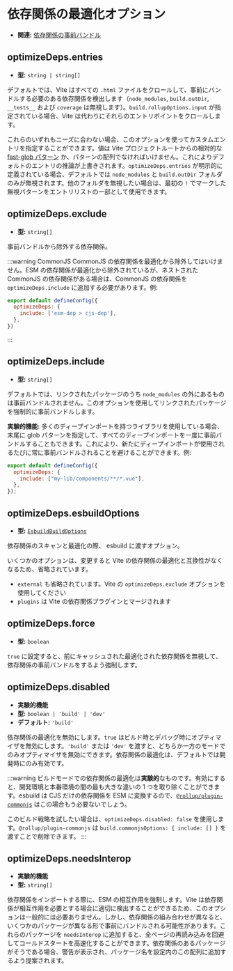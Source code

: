 # 依存関係の最適化オプション

- **関連:** [依存関係の事前バンドル](/guide/dep-pre-bundling)

## optimizeDeps.entries

- **型:** `string | string[]`

デフォルトでは、Vite はすべての `.html` ファイルをクロールして、事前にバンドルする必要のある依存関係を検出します（`node_modules`, `build.outDir`, `__tests__` および `coverage` は無視します）。`build.rollupOptions.input` が指定されている場合、Vite は代わりにそれらのエントリポイントをクロールします。

これらのいずれもニーズに合わない場合、このオプションを使ってカスタムエントリを指定することができます。値は Vite プロジェクトルートからの相対的な [fast-glob パターン](https://github.com/mrmlnc/fast-glob#basic-syntax) か、パターンの配列でなければいけません。これによりデフォルトのエントリの推論が上書きされます。`optimizeDeps.entries` が明示的に定義されている場合、デフォルトでは `node_modules` と `build.outDir` フォルダのみが無視されます。他のフォルダを無視したい場合は、最初の `!` でマークした無視パターンをエントリリストの一部として使用できます。

## optimizeDeps.exclude

- **型:** `string[]`

事前バンドルから除外する依存関係。

:::warning CommonJS
CommonJS の依存関係を最適化から除外してはいけません。ESM の依存関係が最適化から除外されているが、ネストされた CommonJS の依存関係がある場合は、CommonJS の依存関係を `optimizeDeps.include` に追加する必要があります。例:

```js
export default defineConfig({
  optimizeDeps: {
    include: ['esm-dep > cjs-dep'],
  },
})
```

:::

## optimizeDeps.include

- **型:** `string[]`

デフォルトでは、リンクされたパッケージのうち `node_modules` の外にあるものは事前バンドルされません。このオプションを使用してリンクされたパッケージを強制的に事前バンドルします。

**実験的機能:** 多くのディープインポートを持つライブラリを使用している場合、末尾に glob パターンを指定して、すべてのディープインポートを一度に事前バンドルすることもできます。これにより、新たにディープインポートが使用されるたびに常に事前バンドルされることを避けることができます。例:

```js
export default defineConfig({
  optimizeDeps: {
    include: ["my-lib/components/**/*.vue"],
  },
});
```

## optimizeDeps.esbuildOptions

- **型:** [`EsbuildBuildOptions`](https://esbuild.github.io/api/#simple-options)

依存関係のスキャンと最適化の際、 esbuild に渡すオプション。

いくつかのオプションは、変更すると Vite の依存関係の最適化と互換性がなくなるため、省略されています。

- `external` も省略されています。Vite の `optimizeDeps.exclude` オプションを使用してください
- `plugins` は Vite の依存関係プラグインとマージされます

## optimizeDeps.force

- **型:** `boolean`

`true` に設定すると、前にキャッシュされた最適化された依存関係を無視して、依存関係の事前バンドルをするよう強制します。

## optimizeDeps.disabled

- **実験的機能**
- **型:** `boolean | 'build' | 'dev'`
- **デフォルト:** `'build'`

依存関係の最適化を無効にします。`true` はビルド時とデバッグ時にオプティマイザを無効にします。`'build'` または `'dev'` を渡すと、どちらか一方のモードでのみオプティマイザを無効にできます。依存関係の最適化は、デフォルトでは開発時にのみ有効です。

:::warning
ビルドモードでの依存関係の最適化は**実験的**なものです。有効にすると、開発環境と本番環境の間の最も大きな違いの 1 つを取り除くことができます。esbuild は CJS だけの依存関係を ESM に変換するので、[`@rollup/plugin-commonjs`](https://github.com/rollup/plugins/tree/master/packages/commonjs) はこの場合もう必要ないでしょう。

このビルド戦略を試したい場合は、`optimizeDeps.disabled: false` を使用します。`@rollup/plugin-commonjs` は `build.commonjsOptions: { include: [] }` を渡すことで削除できます。
:::

## optimizeDeps.needsInterop

- **実験的機能**
- **型:** `string[]`

依存関係をインポートする際に、ESM の相互作用を強制します。Vite は依存関係が相互作用を必要とする場合に適切に検出することができるため、このオプションは一般的には必要ありません。しかし、依存関係の組み合わせが異なると、いくつかのパッケージが異なる形で事前にバンドルされる可能性があります。これらのパッケージを `needsInterop` に追加すると、全ページの再読み込みを回避してコールドスタートを高速化することができます。依存関係のあるパッケージがそうである場合、警告が表示され、パッケージ名を設定内のこの配列に追加するよう提案されます。
